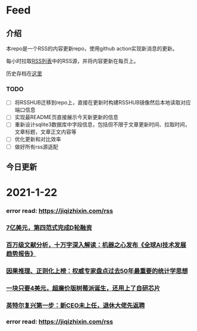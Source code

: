 # Feed

## 介绍

本repo是一个RSS的内容更新repo，使用github action实现新消息的更新。

每小时拉取[RSS列表](./list.txt)中的RSS源，并将内容更新在每页上。

历史存档在[这里](./ARCHIVED.md)

### TODO

- [ ] 将RSSHUB迁移到repo上，直接在更新时构建RSSHUB镜像然后本地读取对应端口信息
- [ ] 实现最README页直接展示今天新更新的信息
- [ ] 重新设计sqlite3数据库中字段信息，包括但不限于文章更新时间、拉取时间，文章标题，文章正文内容等
- [ ] 优化更新和对比效率
- [ ] 做好所有rss源适配

## 今日更新

# 2021-1-22

### error read: https://jiqizhixin.com/rss

### [7亿美元，第四范式完成D轮融资](https://www.jiqizhixin.com/articles/2021-01-22)

 

### [百万级文献分析，十万字深入解读：机器之心发布《全球AI技术发展趋势报告》](https://www.jiqizhixin.com/articles/2021-01-22-5)

 

### [因果推理、正则化上榜：权威专家盘点过去50年最重要的统计学思想](https://www.jiqizhixin.com/articles/2021-01-22-4)

 

### [一块只要4美元，超廉价版树莓派诞生，还用上了自研芯片](https://www.jiqizhixin.com/articles/2021-01-22-2)

 

### [英特尔复兴第一步：新CEO未上任，退休大佬先返聘](https://www.jiqizhixin.com/articles/2021-01-22-3)

 

### error read: https://jiqizhixin.com/rss